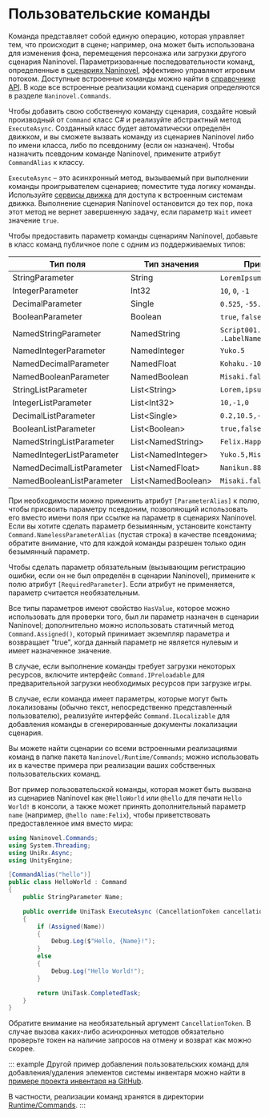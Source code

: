 # Пользовательские команды

Команда представляет собой единую операцию, которая управляет тем, что происходит в сцене; например, она может быть использована для изменения фона, перемещения персонажа или загрузки другого сценария Naninovel. Параметризованные последовательности команд, определенные в [сценариях Naninovel](/ru/guide/naninovel-scripts.md), эффективно управляют игровым потоком. Доступные встроенные команды можно найти в [справочнике API](/ru/api/). В коде все встроенные реализации команд сценария определяются в разделе `Naninovel.Commands`.

Чтобы добавить свою собственную команду сценария, создайте новый производный от `Command` класс C# и реализуйте абстрактный метод `ExecuteAsync`. Созданный класс будет автоматически определён движком, и вы сможете вызвать команду из сценариев Naninovel либо по имени класса, либо по псевдониму (если он назначен). Чтобы назначить псевдоним команде Naninovel, примените атрибут `CommandAlias` к классу.

`ExecuteAsync` – это асинхронный метод, вызываемый при выполнении команды проигрывателем сценариев; поместите туда логику команды. Используйте [сервисы движка](/ru/guide/engine-services.md) для доступа к встроенным системам движка. Выполнение сценария Naninovel остановится до тех пор, пока этот метод не вернет завершенную задачу, если параметр `Wait` имеет значение `true`.

Чтобы предоставить параметр команды сценариям Naninovel, добавьте в класс команд публичное поле с одним из поддерживаемых типов:

Тип поля | Тип значения | Пример скрипта
--- | --- | ---
StringParameter | String | `LoremIpsum`, `"Lorem ipsum"`
IntegerParameter | Int32 | `10`, `0`, `-1`
DecimalParameter | Single | `0.525`, `-55.1`
BooleanParameter | Boolean | `true`, `false`
NamedStringParameter | NamedString |  `Script001.LabelName`, `.LabelName`
NamedIntegerParameter | NamedInteger | `Yuko.5`
NamedDecimalParameter | NamedFloat | `Kohaku.-10.25`
NamedBooleanParameter | NamedBoolean | `Misaki.false`
StringListParameter | List&lt;String> | `Lorem,ipsum,"doler sit amet"`
IntegerListParameter | List&lt;Int32> | `10,-1,0`
DecimalListParameter | List&lt;Single> | `0.2,10.5,-88.99`
BooleanListParameter | List&lt;Boolean> | `true,false,true`
NamedStringListParameter | List&lt;NamedString> | `Felix.Happy,Jenna.Confidence`
NamedIntegerListParameter | List&lt;NamedInteger> | `Yuko.5,Misaki.-8`
NamedDecimalListParameter | List&lt;NamedFloat> | `Nanikun.88.99,Yuko.-5.1`
NamedBooleanListParameter | List&lt;NamedBoolean> | `Misaki.false,Kohaku.true`

При необходимости можно применить атрибут `[ParameterAlias]` к полю, чтобы присвоить параметру псевдоним, позволяющий использовать его вместо имени поля при ссылке на параметр в сценариях Naninovel. Если вы хотите сделать параметр безымянным, установите константу `Command.NamelessParameterAlias` (пустая строка) в качестве псевдонима; обратите внимание, что для каждой команды разрешен только один безымянный параметр.

Чтобы сделать параметр обязательным (вызывающим регистрацию ошибки, если он не был определён в сценарии Naninovel), примените к полю атрибут `[RequiredParameter]`. Если атрибут не применяется, параметр считается необязательным.

Все типы параметров имеют свойство `HasValue`, которое можно использовать для проверки того, был ли параметр назначен в сценарии Naninovel; дополнительно можно использовать статичный метод `Command.Assigned()`, который принимает экземпляр параметра и возвращает "true", когда данный параметр не является нулевым и имеет назначенное значение.

В случае, если выполнение команды требует загрузки некоторых ресурсов, включите интерфейс `Command.IPreloadable` для предварительной загрузки необходимых ресурсов при загрузке игры.

В случае, если команда имеет параметры, которые могут быть локализованы (обычно текст, непосредственно представленный пользователю), реализуйте интерфейс `Command.ILocalizable` для добавления команды в сгенерированные документы локализации сценария.

Вы можете найти сценарии со всеми встроенными реализациями команд в папке пакета `Naninovel/Runtime/Commands`; можно использовать их в качестве примера при реализации ваших собственных пользовательских команд.

Вот пример пользовательской команды, которая может быть вызвана из сценариев Naninovel как `@HelloWorld` или `@hello` для печати `Hello World!` в консоли, а также может принять дополнительный параметр `name` (например, `@hello name:Felix`), чтобы приветствовать предоставленное имя вместо мира:

```csharp
using Naninovel.Commands;
using System.Threading;
using UniRx.Async;
using UnityEngine;

[CommandAlias("hello")]
public class HelloWorld : Command
{
    public StringParameter Name;

    public override UniTask ExecuteAsync (CancellationToken cancellationToken = default)
    {
        if (Assigned(Name))
        {
            Debug.Log($"Hello, {Name}!");
        }
        else
        {
            Debug.Log("Hello World!");
        }

        return UniTask.CompletedTask;
    }
}
```

Обратите внимание на необязательный аргумент `CancellationToken`. В случае вызова каких-либо асинхронных методов обязательно проверьте токен на наличие запросов на отмену и возврат как можно скорее.

::: example
Другой пример добавления пользовательских команд для добавления/удаления элементов системы инвентаря можно найти в [примере проекта инвентаря на GitHub](https://github.com/Naninovel/Inventory).

В частности, реализации команд хранятся в директории [Runtime/Commands](https://github.com/Naninovel/Inventory/tree/master/Assets/NaninovelInventory/Runtime/Commands).
:::